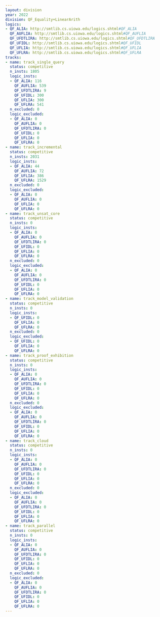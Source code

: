 ```yaml
---
layout: division
year: 2022
division: QF_Equality+LinearArith
logics: 
- QF_ALIA: http://smtlib.cs.uiowa.edu/logics.shtml#QF_ALIA
  QF_AUFLIA: http://smtlib.cs.uiowa.edu/logics.shtml#QF_AUFLIA
  QF_UFDTLIRA: http://smtlib.cs.uiowa.edu/logics.shtml#QF_UFDTLIRA
  QF_UFIDL: http://smtlib.cs.uiowa.edu/logics.shtml#QF_UFIDL
  QF_UFLIA: http://smtlib.cs.uiowa.edu/logics.shtml#QF_UFLIA
  QF_UFLRA: http://smtlib.cs.uiowa.edu/logics.shtml#QF_UFLRA
tracks:
- name: track_single_query
  status: competitive
  n_insts: 1805
  logic_insts:
  - QF_ALIA: 116
    QF_AUFLIA: 539
    QF_UFDTLIRA: 9
    QF_UFIDL: 300
    QF_UFLIA: 300
    QF_UFLRA: 541
  n_excluded: 0
  logic_excluded:
  - QF_ALIA: 0
    QF_AUFLIA: 0
    QF_UFDTLIRA: 0
    QF_UFIDL: 0
    QF_UFLIA: 0
    QF_UFLRA: 0
- name: track_incremental
  status: competitive
  n_insts: 2031
  logic_insts:
  - QF_ALIA: 44
    QF_AUFLIA: 72
    QF_UFLIA: 386
    QF_UFLRA: 1529
  n_excluded: 0
  logic_excluded:
  - QF_ALIA: 0
    QF_AUFLIA: 0
    QF_UFLIA: 0
    QF_UFLRA: 0
- name: track_unsat_core
  status: competitive
  n_insts: 0
  logic_insts:
  - QF_ALIA: 0
    QF_AUFLIA: 0
    QF_UFDTLIRA: 0
    QF_UFIDL: 0
    QF_UFLIA: 0
    QF_UFLRA: 0
  n_excluded: 0
  logic_excluded:
  - QF_ALIA: 0
    QF_AUFLIA: 0
    QF_UFDTLIRA: 0
    QF_UFIDL: 0
    QF_UFLIA: 0
    QF_UFLRA: 0
- name: track_model_validation
  status: competitive
  n_insts: 0
  logic_insts:
  - QF_UFIDL: 0
    QF_UFLIA: 0
    QF_UFLRA: 0
  n_excluded: 0
  logic_excluded:
  - QF_UFIDL: 0
    QF_UFLIA: 0
    QF_UFLRA: 0
- name: track_proof_exhibition
  status: competitive
  n_insts: 0
  logic_insts:
  - QF_ALIA: 0
    QF_AUFLIA: 0
    QF_UFDTLIRA: 0
    QF_UFIDL: 0
    QF_UFLIA: 0
    QF_UFLRA: 0
  n_excluded: 0
  logic_excluded:
  - QF_ALIA: 0
    QF_AUFLIA: 0
    QF_UFDTLIRA: 0
    QF_UFIDL: 0
    QF_UFLIA: 0
    QF_UFLRA: 0
- name: track_cloud
  status: competitive
  n_insts: 0
  logic_insts:
  - QF_ALIA: 0
    QF_AUFLIA: 0
    QF_UFDTLIRA: 0
    QF_UFIDL: 0
    QF_UFLIA: 0
    QF_UFLRA: 0
  n_excluded: 0
  logic_excluded:
  - QF_ALIA: 0
    QF_AUFLIA: 0
    QF_UFDTLIRA: 0
    QF_UFIDL: 0
    QF_UFLIA: 0
    QF_UFLRA: 0
- name: track_parallel
  status: competitive
  n_insts: 0
  logic_insts:
  - QF_ALIA: 0
    QF_AUFLIA: 0
    QF_UFDTLIRA: 0
    QF_UFIDL: 0
    QF_UFLIA: 0
    QF_UFLRA: 0
  n_excluded: 0
  logic_excluded:
  - QF_ALIA: 0
    QF_AUFLIA: 0
    QF_UFDTLIRA: 0
    QF_UFIDL: 0
    QF_UFLIA: 0
    QF_UFLRA: 0
---
```


